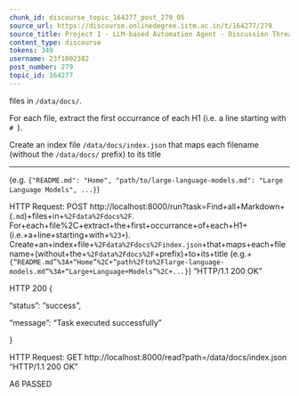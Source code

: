 ```yaml
---
chunk_id: discourse_topic_164277_post_279_05
source_url: https://discourse.onlinedegree.iitm.ac.in/t/164277/279
source_title: Project 1 - LLM-based Automation Agent - Discussion Thread [TDS Jan 2025]
content_type: discourse
tokens: 349
username: 23f1002382
post_number: 279
topic_id: 164277
---
```


 files in `/data/docs/`.

For each file, extract the first occurrance of each H1 (i.e. a line starting with `# `).

Create an index file `/data/docs/index.json` that maps each filename (without the `/data/docs/` prefix) to its title

---

(e.g. `{"README.md": "Home", "path/to/large-language-models.md": "Large Language Models", ...}`)

HTTP Request: POST http://localhost:8000/run?task=Find+all+Markdown+(`.md`)+files+in+`%2Fdata%2Fdocs%2F`.
For+each+file%2C+extract+the+first+occurrance+of+each+H1+(i.e.+a+line+starting+with+`%23+`).
Create+an+index+file+`%2Fdata%2Fdocs%2Findex.json`+that+maps+each+filename+(without+the+`%2Fdata%2Fdocs%2F`+prefix)+to+its+title
(e.g.+`{“README.md”%3A+“Home”%2C+“path%2Fto%2Flarge-language-models.md”%3A+“Large+Language+Models”%2C+...}`) “HTTP/1.1 200 OK”

HTTP 200 {

“status”: “success”,

“message”: “Task executed successfully”

}

HTTP Request: GET http://localhost:8000/read?path=/data/docs/index.json “HTTP/1.1 200 OK”

A6 PASSED
